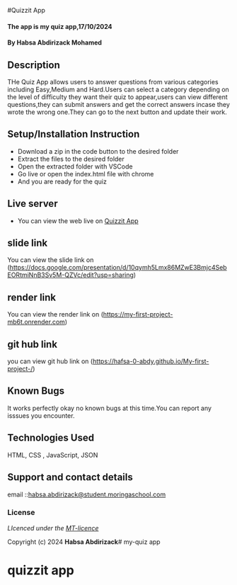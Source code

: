 #Quizzit App
#### The app is my quiz app,17/10/2024
#### **By Habsa Abdirizack Mohamed**
## Description
THe Quiz App allows users to answer questions from various categories including Easy,Medium and Hard.Users can select a category depending on the level of difficulty they want their quiz to appear,users can view different questions,they can submit answers and get the correct answers incase they wrote the wrong one.They can go to the next button and update their work.

## Setup/Installation Instruction
* Download a zip in the code button to the desired folder
* Extract the files to the desired folder
* Open the extracted folder with VSCode
* Go live or open the index.html file with chrome
* And you are ready for the quiz

## Live server
* You can view the web live on [Quizzit App](https://hafsa-0-abdy.github.io/My-first-project-/)

## slide link
You can view the slide link on (https://docs.google.com/presentation/d/10qymh5Lmx86MZwE3Bmjc4SebEORtmiNnB3Sv5M-QZVc/edit?usp=sharing)

## render link 
 You can view the render link on (https://my-first-project-mb6t.onrender.com)

## git hub link 
 you can view git hub link on (https://hafsa-0-abdy.github.io/My-first-project-/)

## Known Bugs
It works perfectly okay no known bugs at this time.You can report any isssues you encounter.

## Technologies Used
HTML, CSS , JavaScript, JSON

## Support and contact details
email ::habsa.abdirizack@student.moringaschool.com

### License
*LIcenced under the [MT-licence](https://hafsa-0-abdy.github.io/My-first-project-/)*

Copyright (c) 2024 **Habsa Abdirizack**# my-quiz app
# quizzit app
